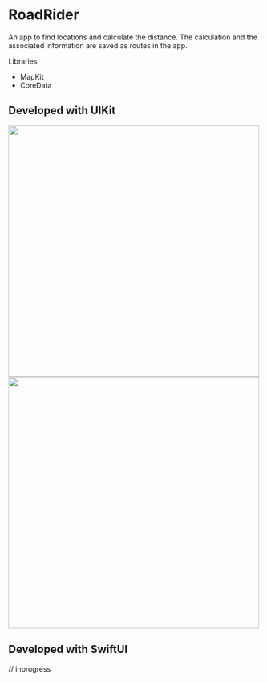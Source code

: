 # RoadRider 
An app to find locations and calculate the distance. The calculation and the associated information are saved as routes in the app.

Libraries
* MapKit
* CoreData


## Developed with UIKit

<p float="left">
<img src="https://github.com/taioo/route-rider/blob/master/attachment/d.gif" height="500"/>
<img src="https://github.com/taioo/route-rider/blob/master/attachment/d.gif"  height="500"/>
</p>

## Developed with SwiftUI

// inprogress